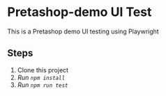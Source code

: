 # Pretashop-demo UI Test

This is a Pretashop demo UI testing using Playwright

## Steps

1. Clone this project
2. _Run_ _`npm install`_
3. _Run_ _`npm run test`_
